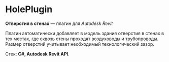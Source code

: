 # HolePlugin

**Отверстия в стенах** — плагин для _Autodesk Revit_

Плагин автоматически добавляет в модель здания отверстия в стенах в тех местах, где сквозь стены проходят воздуховоды и трубопроводы.
Размер отверстий учитывает необходимый технологический зазор.

Стек: **C#, Autodesk Revit API**.
